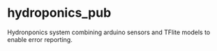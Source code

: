 # hydroponics_pub
Hydronponics system combining arduino sensors and TFlite models to enable error reporting.
